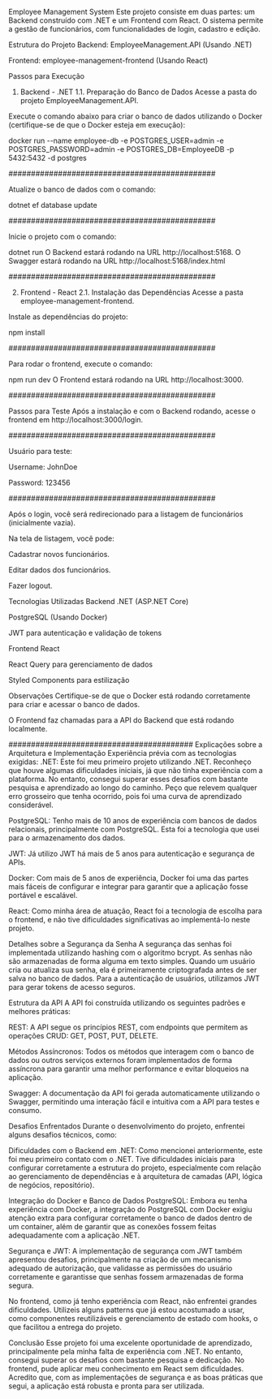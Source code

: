 Employee Management System
Este projeto consiste em duas partes: um Backend construído com .NET e um Frontend com React. O sistema permite a gestão de funcionários, com funcionalidades de login, cadastro e edição.

Estrutura do Projeto
Backend: EmployeeManagement.API (Usando .NET)

Frontend: employee-management-frontend (Usando React)

Passos para Execução
1. Backend - .NET
1.1. Preparação do Banco de Dados
Acesse a pasta do projeto EmployeeManagement.API.

Execute o comando abaixo para criar o banco de dados utilizando o Docker (certifique-se de que o Docker esteja em execução):

docker run --name employee-db -e POSTGRES_USER=admin -e POSTGRES_PASSWORD=admin -e POSTGRES_DB=EmployeeDB -p 5432:5432 -d postgres

##############################################

Atualize o banco de dados com o comando:

dotnet ef database update

##############################################

Inicie o projeto com o comando:

dotnet run
O Backend estará rodando na URL http://localhost:5168.
O Swagger estará rodando na URL http://localhost:5168/index.html

##############################################

2. Frontend - React
2.1. Instalação das Dependências
Acesse a pasta employee-management-frontend.

Instale as dependências do projeto:

npm install

##############################################

Para rodar o frontend, execute o comando:

npm run dev
O Frontend estará rodando na URL http://localhost:3000.

##############################################

Passos para Teste
Após a instalação e com o Backend rodando, acesse o frontend em http://localhost:3000/login.

##############################################

Usuário para teste:

Username: JohnDoe

Password: 123456

##############################################

Após o login, você será redirecionado para a listagem de funcionários (inicialmente vazia).

Na tela de listagem, você pode:

Cadastrar novos funcionários.

Editar dados dos funcionários.

Fazer logout.

Tecnologias Utilizadas
Backend
.NET (ASP.NET Core)

PostgreSQL (Usando Docker)

JWT para autenticação e validação de tokens

Frontend
React

React Query para gerenciamento de dados

Styled Components para estilização

Observações
Certifique-se de que o Docker está rodando corretamente para criar e acessar o banco de dados.

O Frontend faz chamadas para a API do Backend que está rodando localmente.

#########################################
Explicações sobre a Arquitetura e Implementação
Experiência prévia com as tecnologias exigidas:
.NET: Este foi meu primeiro projeto utilizando .NET. Reconheço que houve algumas dificuldades iniciais, já que não tinha experiência com a plataforma. No entanto, consegui superar esses desafios com bastante pesquisa e aprendizado ao longo do caminho. Peço que relevem qualquer erro grosseiro que tenha ocorrido, pois foi uma curva de aprendizado considerável.

PostgreSQL: Tenho mais de 10 anos de experiência com bancos de dados relacionais, principalmente com PostgreSQL. Esta foi a tecnologia que usei para o armazenamento dos dados.

JWT: Já utilizo JWT há mais de 5 anos para autenticação e segurança de APIs.

Docker: Com mais de 5 anos de experiência, Docker foi uma das partes mais fáceis de configurar e integrar para garantir que a aplicação fosse portável e escalável.

React: Como minha área de atuação, React foi a tecnologia de escolha para o frontend, e não tive dificuldades significativas ao implementá-lo neste projeto.

Detalhes sobre a Segurança da Senha
A segurança das senhas foi implementada utilizando hashing com o algoritmo bcrypt. As senhas não são armazenadas de forma alguma em texto simples. Quando um usuário cria ou atualiza sua senha, ela é primeiramente criptografada antes de ser salva no banco de dados. Para a autenticação de usuários, utilizamos JWT para gerar tokens de acesso seguros.

Estrutura da API
A API foi construída utilizando os seguintes padrões e melhores práticas:

REST: A API segue os princípios REST, com endpoints que permitem as operações CRUD: GET, POST, PUT, DELETE.

Métodos Assíncronos: Todos os métodos que interagem com o banco de dados ou outros serviços externos foram implementados de forma assíncrona para garantir uma melhor performance e evitar bloqueios na aplicação.

Swagger: A documentação da API foi gerada automaticamente utilizando o Swagger, permitindo uma interação fácil e intuitiva com a API para testes e consumo.

Desafios Enfrentados
Durante o desenvolvimento do projeto, enfrentei alguns desafios técnicos, como:

Dificuldades com o Backend em .NET: Como mencionei anteriormente, este foi meu primeiro contato com o .NET. Tive dificuldades iniciais para configurar corretamente a estrutura do projeto, especialmente com relação ao gerenciamento de dependências e à arquitetura de camadas (API, lógica de negócios, repositório).

Integração do Docker e Banco de Dados PostgreSQL: Embora eu tenha experiência com Docker, a integração do PostgreSQL com Docker exigiu atenção extra para configurar corretamente o banco de dados dentro de um container, além de garantir que as conexões fossem feitas adequadamente com a aplicação .NET.

Segurança e JWT: A implementação de segurança com JWT também apresentou desafios, principalmente na criação de um mecanismo adequado de autorização, que validasse as permissões do usuário corretamente e garantisse que senhas fossem armazenadas de forma segura.

No frontend, como já tenho experiência com React, não enfrentei grandes dificuldades. Utilizeis alguns patterns que já estou acostumado a usar, como componentes reutilizáveis e gerenciamento de estado com hooks, o que facilitou a entrega do projeto.

Conclusão
Esse projeto foi uma excelente oportunidade de aprendizado, principalmente pela minha falta de experiência com .NET. No entanto, consegui superar os desafios com bastante pesquisa e dedicação. No frontend, pude aplicar meu conhecimento em React sem dificuldades. Acredito que, com as implementações de segurança e as boas práticas que segui, a aplicação está robusta e pronta para ser utilizada.